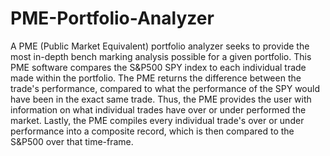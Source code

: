 # PME-Portfolio-Analyzer
A PME (Public Market Equivalent) portfolio analyzer seeks to provide the most in-depth bench marking analysis possible for a given portfolio. This PME software compares the S&amp;P500 SPY index to each individual trade made within the portfolio. The PME returns the difference between the trade's performance, compared to what the performance of the SPY would have been in the exact same trade. Thus, the PME provides the user with information on what individual trades have over or under performed the market. Lastly, the PME compiles every individual trade's over or under performance into a composite record, which is then compared to the S&amp;P500 over that time-frame.
